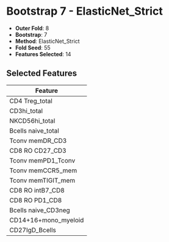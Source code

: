 # Bootstrap 7 - ElasticNet_Strict

- **Outer Fold**: 8
- **Bootstrap**: 7
- **Method**: ElasticNet_Strict
- **Fold Seed**: 55
- **Features Selected**: 14

## Selected Features

| Feature |
|---------|
| CD4 Treg_total |
| CD3hi_total |
| NKCD56hi_total |
| Bcells naive_total |
| Tconv memDR_CD3 |
| CD8 RO CD27_CD3 |
| Tconv memPD1_Tconv |
| Tconv memCCR5_mem |
| Tconv memTIGIT_mem |
| CD8 RO intB7_CD8 |
| CD8 RO PD1_CD8 |
| Bcells naive_CD3neg |
| CD14+16+mono_myeloid |
| CD27IgD_Bcells |
